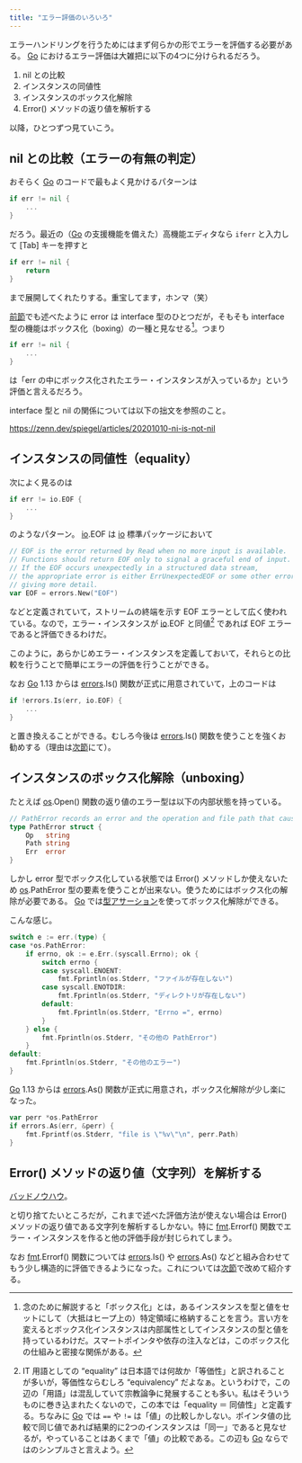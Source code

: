 ```yaml
---
title: "エラー評価のいろいろ"
---
```


エラーハンドリングを行うためにはまず何らかの形でエラーを評価する必要がある。 [Go] におけるエラー評価は大雑把に以下の4つに分けられるだろう。

1. nil との比較
2. インスタンスの同値性
3. インスタンスのボックス化解除
4. Error() メソッドの返り値を解析する

以降，ひとつずつ見ていこう。

## nil との比較（エラーの有無の判定）

おそらく [Go] のコードで最もよく見かけるパターンは

```go
if err != nil {
    ...
}
```

だろう。最近の（[Go] の支援機能を備えた）高機能エディタなら `iferr` と入力して [Tab] キーを押すと

```go
if err != nil {
    return
}
```

まで展開してくれたりする。重宝してます，ホンマ（笑）

[前節](./basics)でも述べたように error は interface 型のひとつだが，そもそも interface 型の機能はボックス化（boxing）の一種と見なせる[^boxing1]。つまり

[^boxing1]: 念のために解説すると「ボックス化」とは，あるインスタンスを型と値をセットにして（大抵はヒープ上の）特定領域に格納することを言う。言い方を変えるとボックス化インスタンスは内部属性としてインスタンスの型と値を持っているわけだ。スマートポインタや依存の注入などは，このボックス化の仕組みと密接な関係がある。

```go
if err != nil {
    ...
}
```

は「err の中にボックス化されたエラー・インスタンスが入っているか」という評価と言えるだろう。

interface 型と nil の関係については以下の拙文を参照のこと。

https://zenn.dev/spiegel/articles/20201010-ni-is-not-nil

## インスタンスの同値性（equality）

次によく見るのは

```go
if err != io.EOF {
    ...
}
```

のようなパターン。 [io].EOF は [io] 標準パッケージにおいて

```go:io/io.go
// EOF is the error returned by Read when no more input is available.
// Functions should return EOF only to signal a graceful end of input.
// If the EOF occurs unexpectedly in a structured data stream,
// the appropriate error is either ErrUnexpectedEOF or some other error
// giving more detail.
var EOF = errors.New("EOF")
```

などと定義されていて，ストリームの終端を示す EOF エラーとして広く使われている。なので，エラー・インスタンスが [io].EOF と同値[^equality1] であれば EOF エラーであると評価できるわけだ。

[^equality1]: IT 用語としての “equality” は日本語では何故か「等価性」と訳されることが多いが，等価性ならむしろ “equivalency” だよなぁ。というわけで，この辺の「用語」は混乱していて宗教論争に発展することも多い。私はそういうものに巻き込まれたくないので，この本では「equality ＝ 同値性」と定義する。ちなみに [Go] では `==` や `!=` は「値」の比較しかしない。ポインタ値の比較で同じ値であれば結果的に2つのインスタンスは「同一」であると見なせるが，やっていることはあくまで「値」の比較である。この辺も [Go] ならではのシンプルさと言えよう。

このように，あらかじめエラー・インスタンスを定義しておいて，それらとの比較を行うことで簡単にエラーの評価を行うことができる。

なお [Go] 1.13 からは [errors].Is() 関数が正式に用意されていて，上のコードは

```go
if !errors.Is(err, io.EOF) {
    ...
}
```

と置き換えることができる。むしろ今後は [errors].Is() 関数を使うことを強くお勧めする（理由は[次節](./layered-error)にて）。

## インスタンスのボックス化解除（unboxing）

たとえば [os].Open() 関数の返り値のエラー型は以下の内部状態を持っている。

```go
// PathError records an error and the operation and file path that caused it.
type PathError struct {
    Op   string
    Path string
    Err  error
}
```

しかし error 型でボックス化している状態では Error() メソッドしか使えないため [os].PathError 型の要素を使うことが出来ない。使うためにはボックス化の解除が必要である。 [Go] では[型アサーション][type assertion]を使ってボックス化解除ができる。

こんな感じ。

```go
switch e := err.(type) {
case *os.PathError:
    if errno, ok := e.Err.(syscall.Errno); ok {
        switch errno {
        case syscall.ENOENT:
            fmt.Fprintln(os.Stderr, "ファイルが存在しない")
        case syscall.ENOTDIR:
            fmt.Fprintln(os.Stderr, "ディレクトリが存在しない")
        default:
            fmt.Fprintln(os.Stderr, "Errno =", errno)
        }
    } else {
        fmt.Fprintln(os.Stderr, "その他の PathError")
    }
default:
    fmt.Fprintln(os.Stderr, "その他のエラー")
}
```

[Go] 1.13 からは [errors].As() 関数が正式に用意され，ボックス化解除が少し楽になった。

```go
var perr *os.PathError
if errors.As(err, &perr) {
    fmt.Fprintf(os.Stderr, "file is \"%v\"\n", perr.Path)
}
```

## Error() メソッドの返り値（文字列）を解析する

[バッドノウハウ](http://0xcc.net/misc/bad-knowhow.html "バッドノウハウと「奥が深い症候群」")。

と切り捨てたいところだが，これまで述べた評価方法が使えない場合は Error() メソッドの返り値である文字列を解析するしかない。特に [fmt].Errorf() 関数でエラー・インスタンスを作ると他の評価手段が封じられてしまう。

なお [fmt].Errorf() 関数については [errors].Is() や [errors].As() などと組み合わせてもう少し構造的に評価できるようになった。これについては[次節](./layered-error)で改めて紹介する。

[Go]: https://golang.org/ "The Go Programming Language"
[io]: https://pkg.go.dev/io/ "io - The Go Programming Language"
[errors]: https://pkg.go.dev/errors/ "errors - The Go Programming Language"
[os]: https://pkg.go.dev/os/ "os - The Go Programming Language"
[fmt]: https://pkg.go.dev/fmt/ "fmt - The Go Programming Language"
[conversion]: https://golang.org/ref/spec#Conversions "The Go Programming Language Specification - The Go Programming Language"
[type assertion]: https://golang.org/ref/spec#Type_assertions "The Go Programming Language Specification - The Go Programming Language"
<!-- eof -->
